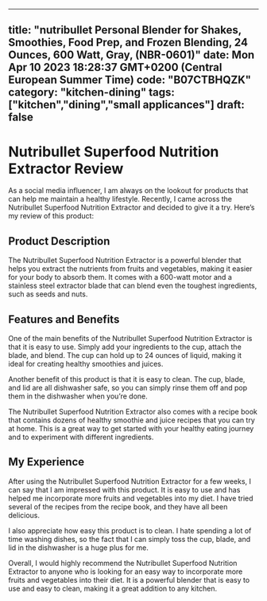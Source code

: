 
---
title: "nutribullet Personal Blender for Shakes, Smoothies, Food Prep, and Frozen Blending, 24 Ounces, 600 Watt, Gray, (NBR-0601)" 
date: Mon Apr 10 2023 18:28:37 GMT+0200 (Central European Summer Time)
code: "B07CTBHQZK"
category: "kitchen-dining"
tags: ["kitchen","dining","small applicances"] 
draft: false
---
    
# Nutribullet Superfood Nutrition Extractor Review

As a social media influencer, I am always on the lookout for products that can help me maintain a healthy lifestyle. Recently, I came across the Nutribullet Superfood Nutrition Extractor and decided to give it a try. Here’s my review of this product:

## Product Description

The Nutribullet Superfood Nutrition Extractor is a powerful blender that helps you extract the nutrients from fruits and vegetables, making it easier for your body to absorb them. It comes with a 600-watt motor and a stainless steel extractor blade that can blend even the toughest ingredients, such as seeds and nuts.

## Features and Benefits

One of the main benefits of the Nutribullet Superfood Nutrition Extractor is that it is easy to use. Simply add your ingredients to the cup, attach the blade, and blend. The cup can hold up to 24 ounces of liquid, making it ideal for creating healthy smoothies and juices.

Another benefit of this product is that it is easy to clean. The cup, blade, and lid are all dishwasher safe, so you can simply rinse them off and pop them in the dishwasher when you’re done.

The Nutribullet Superfood Nutrition Extractor also comes with a recipe book that contains dozens of healthy smoothie and juice recipes that you can try at home. This is a great way to get started with your healthy eating journey and to experiment with different ingredients.

## My Experience

After using the Nutribullet Superfood Nutrition Extractor for a few weeks, I can say that I am impressed with this product. It is easy to use and has helped me incorporate more fruits and vegetables into my diet. I have tried several of the recipes from the recipe book, and they have all been delicious.

I also appreciate how easy this product is to clean. I hate spending a lot of time washing dishes, so the fact that I can simply toss the cup, blade, and lid in the dishwasher is a huge plus for me.

Overall, I would highly recommend the Nutribullet Superfood Nutrition Extractor to anyone who is looking for an easy way to incorporate more fruits and vegetables into their diet. It is a powerful blender that is easy to use and easy to clean, making it a great addition to any kitchen.